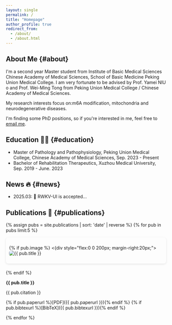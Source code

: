 ```yaml
---
layout: single
permalink: /
title: "Homepage"
author_profile: true
redirect_from: 
  - /about/
  - /about.html
---
```


## About Me {#about}
I'm a second year Master student from Institute of Basic Medical Sciences Chinese Academy of Medical Sciences, School of Basic Medicine Peking Union Medical College. I am very fortunate to be advised by Prof. Yamei NIU o and Prof. Wei-Ming Tong from Peking Union Medical College / Chinese Academy of Medical Sciences.
    
My research interests focus on:m6A modification, mitochondria and neurodegenerative diseases. 

I'm finding some PhD positions, so if you're interested in me, feel free to [email me](mailto:fyjjade5525@gmail.com).

## Education 🧑‍🎓 {#education}
- Master of Pathology and Pathophysiology, Peking Union Medical College, Chinese Academy of Medical Sciences, Sep. 2023 - Present
- Bachelor of Rehabilitation Therapeutics, Xuzhou Medical University, Sep. 2019 - June. 2023

## News 🔥 {#news}
- 2025.03: 🎉 RWKV-UI is accepted...</li>

## Publications 📄 {#publications}
{% assign pubs = site.publications | sort: 'date' | reverse %}
{% for pub in pubs limit:5 %}
<div style="display:flex; align-items:center; margin-bottom:20px; box-shadow:0 2px 6px rgba(0,0,0,0.1); padding:10px; border-radius:8px;">

  {% if pub.image %}
    <{div style="flex:0 0 200px; margin-right:20px;">
      <img src="{{ pub.image | relative_url }}" alt="{{ pub.title }}" style="max-width:100%; border-radius:6px;">
    </div>
  {% endif %}
  
  <div style="flex:1;">
    <p><strong>{{ pub.title }}</strong></p> 
    <p>{{ pub.citation }} </p> 
    <p>
      {% if pub.paperurl %}[PDF]({{ pub.paperurl }}){% endif %}
      {% if pub.bibtexurl %}[BibTeX]({{ pub.bibtexurl }}){% endif %}
    </p>
  </div>
</div>
{% endfor %}


